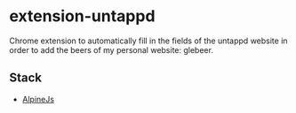 # extension-untappd
Chrome extension to automatically fill in the fields of the untappd website in order to add the beers of my personal website: glebeer.
## Stack
- [AlpineJs](https://alpinejs.dev/)
